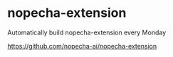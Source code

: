 # nopecha-extension

Automatically build nopecha-extension every Monday

https://github.com/nopecha-ai/nopecha-extension

